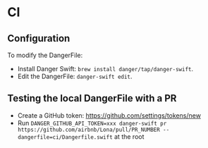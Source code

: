 # CI

## Configuration

To modify the DangerFile:

- Install Danger Swift: `brew install danger/tap/danger-swift`.
- Edit the DangerFile: `danger-swift edit`.

## Testing the local DangerFile with a PR

- Create a GitHub token: https://github.com/settings/tokens/new
- Run `DANGER_GITHUB_API_TOKEN=xxx danger-swift pr https://github.com/airbnb/Lona/pull/PR_NUMBER --dangerfile=ci/Dangerfile.swift` at the root
